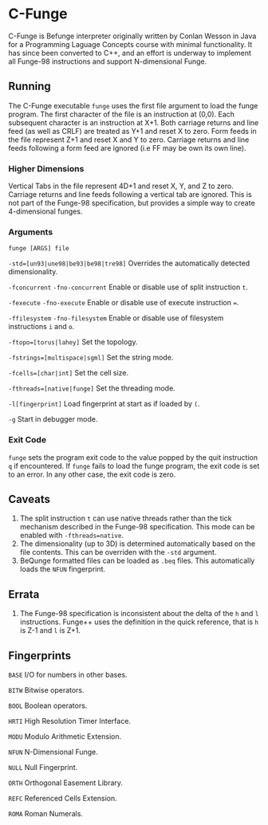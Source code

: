# C-Funge
C-Funge is Befunge interpreter originally written by Conlan Wesson in Java for a Programming Laguage Concepts course
with minimal functionality.  It has since been converted to C++, and an effort is underway to implement all Funge-98
instructions and support N-dimensional Funge.

## Running
The C-Funge executable `funge` uses the first file argument to load the funge program.  The first character of the
file is an instruction at (0,0).  Each subsequent character is an instruction at X+1.  Both carriage returns and
line feed (as well as CRLF) are treated as Y+1 and reset X to zero.  Form feeds in the file represent Z+1 and reset
X and Y to zero.  Carriage returns and line feeds following a form feed are ignored (i.e FF may be own its own line).

### Higher Dimensions
Vertical Tabs in the file represent 4D+1 and reset X, Y, and Z to zero.  Carriage returns and line feeds
following a vertical tab are ignored.  This is not part of the Funge-98 specification, but provides a simple way to
create 4-dimensional funges.

### Arguments
`funge [ARGS] file`

`-std=[un93|une98|be93|be98|tre98]` Overrides the automatically detected dimensionality.

`-fconcurrent` `-fno-concurrent` Enable or disable use of split instruction `t`.

`-fexecute` `-fno-execute` Enable or disable use of execute instruction `=`.

`-ffilesystem` `-fno-filesystem` Enable or disable use of filesystem instructions `i` and `o`.

`-ftopo=[torus|lahey]` Set the topology.

`-fstrings=[multispace|sgml]` Set the string mode.

`-fcells=[char|int]` Set the cell size.

`-fthreads=[native|funge]` Set the threading mode.

`-l[fingerprint]` Load fingerprint at start as if loaded by `(`.

`-g` Start in debugger mode.

### Exit Code
`funge` sets the program exit code to the value popped by the quit instruction `q` if encountered.  If `funge` fails
to load the funge program, the exit code is set to an error.  In any other case, the exit code is zero.

## Caveats
1. The split instruction `t` can use native threads rather than the tick mechanism described in the Funge-98
specification.  This mode can be enabled with `-fthreads=native`.
2. The dimensionality (up to 3D) is determined automatically based on the file contents.  This can be overriden with
the `-std` argument.
3. BeQunge formatted files can be loaded as `.beq` files.  This automatically loads the `NFUN` fingerprint.

## Errata
1. The Funge-98 specification is inconsistent about the delta of the `h` and `l`  instructions.  Funge++ uses the
definition in the quick reference, that is `h` is Z-1 and `l` is Z+1.

## Fingerprints
`BASE` I/O for numbers in other bases.

`BITW` Bitwise operators.

`BOOL` Boolean operators.

`HRTI` High Resolution Timer Interface.

`MODU` Modulo Arithmetic Extension.

`NFUN` N-Dimensional Funge.

`NULL` Null Fingerprint.

`ORTH` Orthogonal Easement Library.

`REFC` Referenced Cells Extension.

`ROMA` Roman Numerals.
